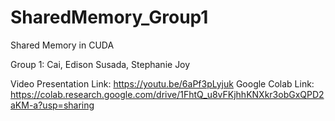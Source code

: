 # SharedMemory_Group1
Shared Memory in CUDA

Group 1: 
  Cai, Edison
   Susada, Stephanie Joy
   
Video Presentation Link: https://youtu.be/6aPf3pLyjuk
Google Colab Link: https://colab.research.google.com/drive/1FhtQ_u8vFKjhhKNXkr3obGxQPD2aKM-a?usp=sharing

